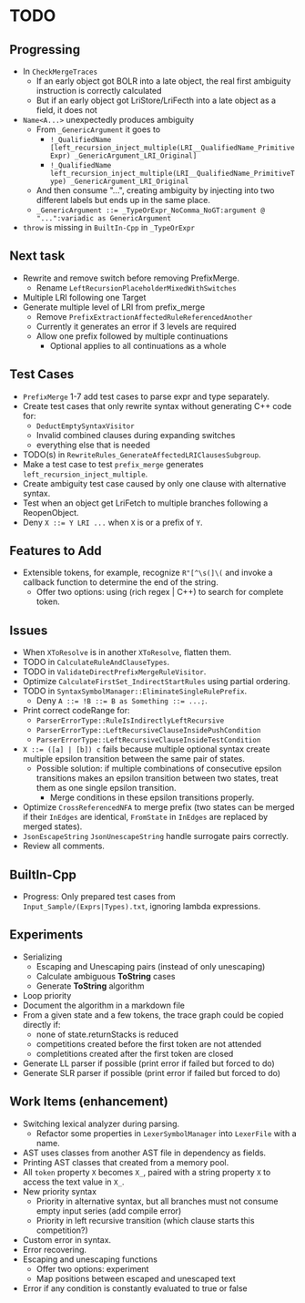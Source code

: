 # TODO

## Progressing

- In `CheckMergeTraces`
  - If an early object got BOLR into a late object, the real first ambiguity instruction is correctly calculated
  - But if an early object got LriStore/LriFecth into a late object as a field, it does not
- `Name<A...>` unexpectedly produces ambiguity
  - From `_GenericArgument` it goes to
    - `!_QualifiedName [left_recursion_inject_multiple(LRI__QualifiedName_PrimitiveExpr) _GenericArgument_LRI_Original]`
    - `!_QualifiedName left_recursion_inject_multiple(LRI__QualifiedName_PrimitiveType) _GenericArgument_LRI_Original`
  - And then consume "...", creating ambiguity by injecting into two different labels but ends up in the same place.
  - `_GenericArgument ::= _TypeOrExpr_NoComma_NoGT:argument @ "...":variadic as GenericArgument`
- `throw` is missing in `BuiltIn-Cpp` in `_TypeOrExpr`

## Next task

- Rewrite and remove switch before removing PrefixMerge.
  - Rename `LeftRecursionPlaceholderMixedWithSwitches`
- Multiple LRI following one Target
- Generate multiple level of LRI from prefix_merge
  - Remove `PrefixExtractionAffectedRuleReferencedAnother`
  - Currently it generates an error if 3 levels are required
  - Allow one prefix followed by multiple continuations
    - Optional applies to all continuations as a whole

## Test Cases

- `PrefixMerge` 1-7 add test cases to parse expr and type separately.
- Create test cases that only rewrite syntax without generating C++ code for:
  - `DeductEmptySyntaxVisitor`
  - Invalid combined clauses during expanding switches
  - everything else that is needed
- TODO(s) in `RewriteRules_GenerateAffectedLRIClausesSubgroup`.
- Make a test case to test `prefix_merge` generates `left_recursion_inject_multiple`.
- Create ambiguity test case caused by only one clause with alternative syntax.
- Test when an object get LriFetch to multiple branches following a ReopenObject.
- Deny `X ::= Y LRI ...` when `X` is or a prefix of `Y`.

## Features to Add

- Extensible tokens, for example, recognize `R"[^\s(]\(` and invoke a callback function to determine the end of the string.
  - Offer two options: using (rich regex | C++) to search for complete token.

## Issues

- When `XToResolve` is in another `XToResolve`, flatten them.
- TODO in `CalculateRuleAndClauseTypes`.
- TODO in `ValidateDirectPrefixMergeRuleVisitor`.
- Optimize `CalculateFirstSet_IndirectStartRules` using partial ordering.
- TODO in `SyntaxSymbolManager::EliminateSingleRulePrefix`.
  - Deny `A ::= !B ::= B as Something ::= ...;`.
- Print correct codeRange for:
  - `ParserErrorType::RuleIsIndirectlyLeftRecursive`
  - `ParserErrorType::LeftRecursiveClauseInsidePushCondition`
  - `ParserErrorType::LeftRecursiveClauseInsideTestCondition`
- `X ::= ([a] | [b]) c` fails because multiple optional syntax create multiple epsilon transition between the same pair of states.
  - Possible solution: if multiple combinations of consecutive epsilon transitions makes an epsilon transition between two states, treat them as one single epsilon transition.
    - Merge conditions in these epsilon transitions properly.
- Optimize `CrossReferencedNFA` to merge prefix (two states can be merged if their `InEdges` are identical, `FromState` in `InEdges` are replaced by merged states).
- `JsonEscapeString` `JsonUnescapeString` handle surrogate pairs correctly.
- Review all comments.

## BuiltIn-Cpp

- Progress: Only prepared test cases from `Input_Sample/(Exprs|Types).txt`, ignoring lambda expressions.

## Experiments

- Serializing
  - Escaping and Unescaping pairs (instead of only unescaping)
  - Calculate ambiguous **ToString** cases
  - Generate **ToString** algorithm
- Loop priority
- Document the algorithm in a markdown file
- From a given state and a few tokens, the trace graph could be copied directly if:
  - none of state.returnStacks is reduced
  - competitions created before the first token are not attended
  - completitions created after the first token are closed
- Generate LL parser if possible (print error if failed but forced to do)
- Generate SLR parser if possible (print error if failed but forced to do)

## Work Items (enhancement)

- Switching lexical analyzer during parsing.
  - Refactor some properties in `LexerSymbolManager` into `LexerFile` with a name.
- AST uses classes from another AST file in dependency as fields.
- Printing AST classes that created from a memory pool.
- All `token` property `X` becomes `X_`, paired with a string property `X` to access the text value in `X_`.
- New priority syntax
  - Priority in alternative syntax, but all branches must not consume empty input series (add compile error)
  - Priority in left recursive transition (which clause starts this competition?)
- Custom error in syntax.
- Error recovering.
- Escaping and unescaping functions
  - Offer two options: experiment
  - Map positions between escaped and unescaped text
- Error if any condition is constantly evaluated to true or false
